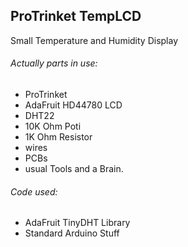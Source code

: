 ## ProTrinket TempLCD
Small Temperature and Humidity Display

###### Actually parts in use:

- ProTrinket
- AdaFruit HD44780 LCD
- DHT22
- 10K Ohm Poti
- 1K Ohm Resistor
- wires
- PCBs
- usual Tools and a Brain.


###### Code used:

- AdaFruit TinyDHT Library
- Standard Arduino Stuff
